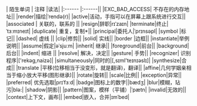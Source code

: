 | 陌生单词 | 注释	   |读法|
|:------ |:------||
|EXC_BAD_ACCESS| 不存在的内存地址||
|render|描绘|ˈrendə(r)|
|active|活动，手指可以在屏幕上跟系统进行交互||
|associated | 关联的，联系的 ||
|resign|辞职|rɪˈzaɪn|
|terminate|终止|ˈtɜːmɪneɪt|
|duplicate| 重复，复制*||
|principal|委托人|ˈprɪnsəpl|
|symbol |标记||
|dashed| 虚线  ||
|clip|修剪||
|solid| 实线||
|border |边框||
|instantiate|举例说明||
|assume|假定|əˈsjuːm|
|inherit| 继承||
|foreground|前台||
|background|后台||
|indent| 缩进 ||
|resolve| 解决，决定||
|gesture| 手势||
|recognizer|  识别程序|['rekəg,naizə]|
|simultaneously|同时的|[,sɪml'teɪnɪəslɪ]|
|synthesize|合成||
|translate |平移(位移相当于没变形，就是翻译)，翻译||
|affine|几何学姻亲相当于缩小放大平移(图形继承)||
|rotate|旋转||
|scale|比例||
|exception|异常||
|preferred| 优先选取|prɪˈfɜːd|
|badge|图标上的数字||bædʒ|
|blur|模糊，玷污|blə:|
|shadow|阴影||
|pattern|图案，模样（平铺）|ˈpætn|
|invalid|无效的||
|context|上下文，画布||
|embed|嵌入，合并|ɪmˈbed|



